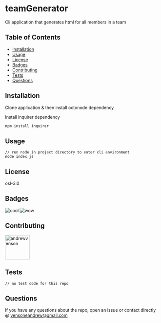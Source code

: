 # teamGenerator

Cli application that generates html for all members in a team

## Table of Contents

- [Installation](#installation)
- [Usage](#usage)
- [License](#license)
- [Badges](#badges)
- [Contributing](#contributing)
- [Tests](#tests)
- [Questions](#questions)

## Installation

Clone application & then install octonode dependency

Install inquirer dependency

```bash
npm install inquirer
```

## Usage

```
// run node in project directory to enter cli environment
node index.js

```

## License

osl-3.0

## Badges

<img src="https://img.shields.io/badge/cool-codemonk9-green" alt="cool" />
<img src="https://img.shields.io/badge/wow-repoReadmeGen-blue" alt="wow" />

## Contributing

[//]: contributor-faces

<a href="https://github.com/andrewvenson"><img src="https://avatars0.githubusercontent.com/u/14009158?v=4" title="andrewvenson" width="80" height="80"></a>

## Tests

```
// no test code for this repo

```

## Questions

If you have any questions about the repo, open an issue or contact directly @ vensoneandrew@gmail.com

